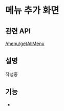 # 메뉴 추가 화면

## 관련 API
[/menu/getAllMenu](https://github.com/lunch-team/lunch-rest-api/wiki/Menu#메뉴-상세-조회)

## 설명
작성중

## 기능
- 